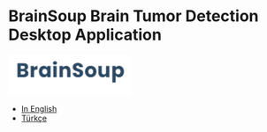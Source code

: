# BrainSoup Brain Tumor Detection Desktop Application
![logo](/img/logo.png)
- [In English ](https://github.com/ugurilgin/Brain-Soup-Brain-Tumor-Detection-Desktop/blob/main/ENGLISH.md) 
- [Türkçe ](https://github.com/ugurilgin/Brain-Soup-Brain-Tumor-Detection-Desktop/blob/main/TURKISH.md) 